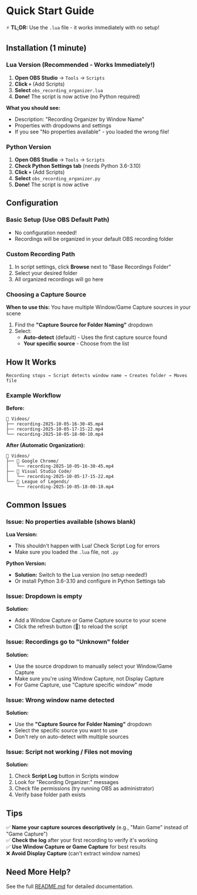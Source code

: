 # Quick Start Guide

⚡ **TL;DR:** Use the `.lua` file - it works immediately with no setup!

## Installation (1 minute)

### Lua Version (Recommended - Works Immediately!)

1. **Open OBS Studio** → `Tools` → `Scripts`
2. **Click `+`** (Add Scripts)
3. **Select** `obs_recording_organizer.lua`
4. **Done!** The script is now active (no Python required)

**What you should see:**
- Description: "Recording Organizer by Window Name"
- Properties with dropdowns and settings
- If you see "No properties available" - you loaded the wrong file!

### Python Version

1. **Open OBS Studio** → `Tools` → `Scripts`
2. **Check Python Settings tab** (needs Python 3.6-3.10)
3. **Click `+`** (Add Scripts)
4. **Select** `obs_recording_organizer.py`
5. **Done!** The script is now active

## Configuration

### Basic Setup (Use OBS Default Path)
- No configuration needed!
- Recordings will be organized in your default OBS recording folder

### Custom Recording Path
1. In script settings, click **Browse** next to "Base Recordings Folder"
2. Select your desired folder
3. All organized recordings will go here

### Choosing a Capture Source
**When to use this:** You have multiple Window/Game Capture sources in your scene

1. Find the **"Capture Source for Folder Naming"** dropdown
2. Select:
   - **Auto-detect** (default) - Uses the first capture source found
   - **Your specific source** - Choose from the list

## How It Works

```
Recording stops → Script detects window name → Creates folder → Moves file
```

### Example Workflow

**Before:**
```
📁 Videos/
├── recording-2025-10-05-16-30-45.mp4
├── recording-2025-10-05-17-15-22.mp4
└── recording-2025-10-05-18-00-10.mp4
```

**After (Automatic Organization):**
```
📁 Videos/
├── 📁 Google Chrome/
│   └── recording-2025-10-05-16-30-45.mp4
├── 📁 Visual Studio Code/
│   └── recording-2025-10-05-17-15-22.mp4
└── 📁 League of Legends/
    └── recording-2025-10-05-18-00-10.mp4
```

## Common Issues

### Issue: No properties available (shows blank)
**Lua Version:**
- This shouldn't happen with Lua! Check Script Log for errors
- Make sure you loaded the `.lua` file, not `.py`

**Python Version:**
- **Solution:** Switch to the Lua version (no setup needed!)
- Or install Python 3.6-3.10 and configure in Python Settings tab

### Issue: Dropdown is empty
**Solution:** 
- Add a Window Capture or Game Capture source to your scene
- Click the refresh button (🔄) to reload the script

### Issue: Recordings go to "Unknown" folder
**Solution:** 
- Use the source dropdown to manually select your Window/Game Capture
- Make sure you're using Window Capture, not Display Capture
- For Game Capture, use "Capture specific window" mode

### Issue: Wrong window name detected
**Solution:**
- Use the **"Capture Source for Folder Naming"** dropdown
- Select the specific source you want to use
- Don't rely on auto-detect with multiple sources

### Issue: Script not working / Files not moving
**Solution:**
1. Check **Script Log** button in Scripts window
2. Look for "Recording Organizer:" messages
3. Check file permissions (try running OBS as administrator)
4. Verify base folder path exists

## Tips

✅ **Name your capture sources descriptively** (e.g., "Main Game" instead of "Game Capture")  
✅ **Check the log** after your first recording to verify it's working  
✅ **Use Window Capture or Game Capture** for best results  
❌ **Avoid Display Capture** (can't extract window names)

## Need More Help?

See the full [README.md](README.md) for detailed documentation.
